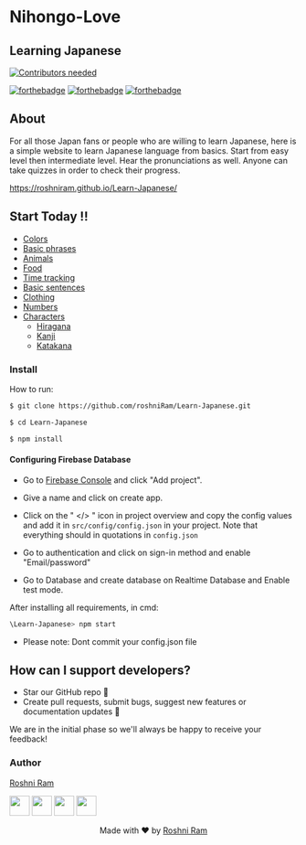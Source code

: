 # Nihongo-Love
## Learning Japanese

[![Contributors needed](https://img.shields.io/badge/contributors-needed-yellow.svg)](CONTRIBUTING.md)

[![forthebadge](http://forthebadge.com/images/badges/built-with-love.svg)](http://forthebadge.com)
[![forthebadge](https://forthebadge.com/images/badges/uses-js.svg)](http://forthebadge.com)
[![forthebadge](https://forthebadge.com/images/badges/check-it-out.svg)](https://forthebadge.com)



## About
For all those Japan fans or people who are willing to learn Japanese, here is a simple website to learn Japanese language from basics. Start from easy level then intermediate level. Hear the pronunciations as well. Anyone can take quizzes in order to check their progress. 

https://roshniram.github.io/Learn-Japanese/


## Start Today !!


* [Colors](https://github.com/roshniRam/Learn-Japanese/tree/master/src/components/Start%20learning/colors) 
* [Basic phrases](https://github.com/roshniRam/Learn-Japanese/tree/master/src/components/Start%20learning/Basic%20Phrases)
* [Animals](https://github.com/roshniRam/Learn-Japanese/tree/master/src/components/Start%20learning/Animals)
* [Food](https://github.com/roshniRam/Learn-Japanese/tree/master/src/components/Start%20learning/Food)
* [Time tracking](https://github.com/roshniRam/Learn-Japanese/tree/master/src/components/Start%20learning/Time%20Tracking)
* [Basic sentences](https://github.com/roshniRam/Learn-Japanese/tree/master/src/components/Start%20learning/Basic%20sentences)
* [Clothing](https://github.com/roshniRam/Learn-Japanese/tree/master/src/components/Start%20learning/Clothing)
* [Numbers](https://github.com/roshniRam/Learn-Japanese/tree/master/src/components/Start%20learning/numbers)
* [Characters](https://github.com/roshniRam/Learn-Japanese/tree/master/src/components/Start%20learning/Characters)
   + [Hiragana](https://github.com/roshniRam/Learn-Japanese/tree/master/src/components/Start%20learning/Characters/Hiragana)
   + [Kanji](https://github.com/roshniRam/Learn-Japanese/tree/master/src/components/Start%20learning/Characters/Kanji)
   + [Katakana](https://github.com/roshniRam/Learn-Japanese/tree/master/src/components/Start%20learning/Characters/Katakana)


### Install

How to run:  

   ```sh
   $ git clone https://github.com/roshniRam/Learn-Japanese.git

   $ cd Learn-Japanese

   $ npm install
   ```

#### Configuring Firebase Database

* Go to [Firebase Console](https://console.firebase.google.com) and click "Add project".

* Give a name and click on create app.

* Click on the " </> " icon in project overview and copy the config values and add it in `src/config/config.json` in your project. Note that everything should in quotations in `config.json`

* Go to authentication and click on sign-in method and enable "Email/password"

* Go to Database and create database on Realtime Database and Enable test mode.


After installing all requirements, in cmd:
   ```sh
   \Learn-Japanese> npm start
   ```
   


* Please note: Dont commit your config.json file
   
## How can I support developers?

- Star our GitHub repo 🌟
- Create pull requests, submit bugs, suggest new features or documentation updates 🔧

We are in the initial phase so we'll always be happy to receive your feedback!


### Author

[Roshni Ram](https://github.com/roshniRam)

[<img src="https://image.flaticon.com/icons/svg/185/185961.svg" width="35" padding="10">](https://twitter.com/RoshniRam1)
[<img src="https://image.flaticon.com/icons/svg/185/185964.svg" width="35" padding="10">](https://www.linkedin.com/in/roshni-ram-306b0a164/)
[<img src="https://image.flaticon.com/icons/svg/185/185981.svg" width="35" padding="10">](https://www.facebook.com/roshni.ram.7)
[<img src="https://image.flaticon.com/icons/svg/185/185985.svg" width="35" padding="10">](https://www.instagram.com/roshniram11/)

<p align="center"> Made with ❤ by <a href="https://github.com/roshniRam">Roshni Ram</a></p>
